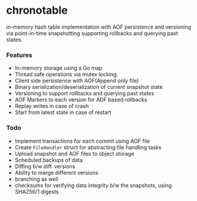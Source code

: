 # chronotable
in-memory hash table implementation with AOF persistence and versioning via point-in-time snapshotting supporting rollbacks and querying past states.

### Features
- In-memory storage using a Go map
- Thread safe operations via mutex locking.
- Client side persistence with AOF(Append only file)
- Binary serialization/deserialization of current snapshot state
- Versioning to support rollbacks and querying past states
- AOF Markers to each version for AOF based rollbacks
- Replay writes in case of crash
- Start from latest state in case of restart

### Todo
- Implement transactions for each commit using AOF file
- Create `FileHandler` struct for abstracting file handling tasks
- Upload snapshot and AOF files to object storage
- Scheduled backups of data
- Diffing b/w diff. versions
- Ability to merge different versions
- branching as well
- checksums for verifying data integrity b/w the snapshots, using SHA256/1 digests
